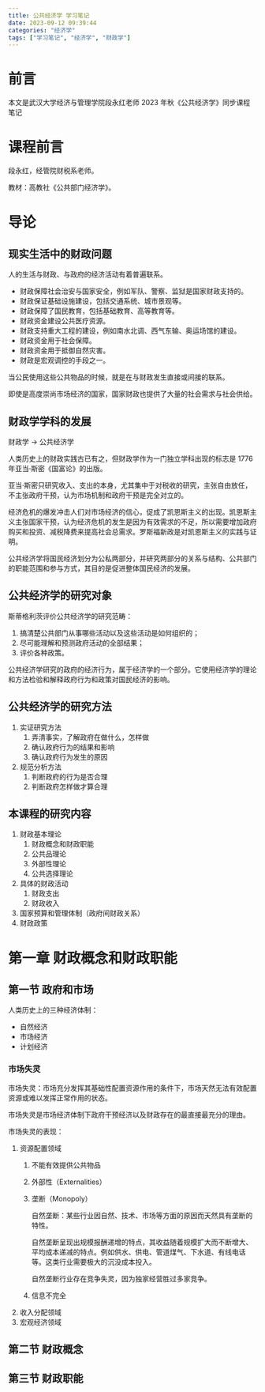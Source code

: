 ```yaml
---
title: 公共经济学 学习笔记
date: 2023-09-12 09:39:44
categories: "经济学"
tags: ["学习笔记", "经济学", "财政学"]
---
```


# 前言

本文是武汉大学经济与管理学院段永红老师 2023 年秋《公共经济学》同步课程笔记

# 课程前言

段永红，经管院财税系老师。

教材：高教社《公共部门经济学》。

# 导论

## 现实生活中的财政问题

人的生活与财政、与政府的经济活动有着普遍联系。

- 财政保障社会治安与国家安全，例如军队、警察、监狱是国家财政支持的。
- 财政保证基础设施建设，包括交通系统、城市景观等。
- 财政保障了国民教育，包括基础教育、高等教育等。
- 财政资金建设公共医疗资源。
- 财政支持重大工程的建设，例如南水北调、西气东输、奥运场馆的建设。
- 财政资金用于社会保障。
- 财政资金用于抵御自然灾害。
- 财政是宏观调控的手段之一。

当公民使用这些公共物品的时候，就是在与财政发生直接或间接的联系。

即使是高度崇尚市场经济的国家，国家财政也提供了大量的社会需求与社会供给。

## 财政学学科的发展

财政学 -> 公共经济学

人类历史上的财政实践古已有之，但财政学作为一门独立学科出现的标志是 1776 年亚当·斯密《国富论》的出版。

亚当·斯密只研究收入、支出的本身，尤其集中于对税收的研究，主张自由放任，不主张政府干预，认为市场机制和政府干预是完全对立的。

经济危机的爆发冲击人们对市场经济的信心，促成了凯恩斯主义的出现。凯恩斯主义主张国家干预，认为经济危机的发生是因为有效需求的不足，所以需要增加政府购买和投资、减税降费来提高社会总需求。罗斯福新政是对凯恩斯主义的实践与证明。

公共经济学将国民经济划分为公私两部分，并研究两部分的关系与结构、公共部门的职能范围和参与方式，其目的是促进整体国民经济的发展。

## 公共经济学的研究对象

斯蒂格利茨评价公共经济学的研究范畴：

1. 搞清楚公共部门从事哪些活动以及这些活动是如何组织的；
2. 尽可能理解和预测政府活动的全部结果；
3. 评价各种政策。

公共经济学研究的政府的经济行为，属于经济学的一个部分。它使用经济学的理论和方法检验和解释政府行为和政策对国民经济的影响。

## 公共经济学的研究方法

1. 实证研究方法
   1. 弄清事实，了解政府在做什么，怎样做
   2. 确认政府行为的结果和影响
   3. 确认政府行为发生的原因
2. 规范分析方法
   1. 判断政府的行为是否合理
   2. 判断政府怎样做才算合理

## 本课程的研究内容

1. 财政基本理论
   1. 财政概念和财政职能
   2. 公共品理论
   3. 外部性理论
   4. 公共选择理论
2. 具体的财政活动
   1. 财政支出
   2. 财政收入
3. 国家预算和管理体制（政府间财政关系）
4. 财政政策

# 第一章 财政概念和财政职能

## 第一节 政府和市场

人类历史上的三种经济体制：

* 自然经济
* 市场经济
* 计划经济

### 市场失灵

市场失灵：市场充分发挥其基础性配置资源作用的条件下，市场天然无法有效配置资源或难以发挥正常作用的状态。

市场失灵是市场经济体制下政府干预经济以及财政存在的最直接最充分的理由。

市场失灵的表现：

1. 资源配置领域
   1. 不能有效提供公共物品
   2. 外部性（Externalities）
   3. 垄断（Monopoly）
        
        自然垄断：某些行业因自然、技术、市场等方面的原因而天然具有垄断的特性。

        自然垄断呈现出规模报酬递增的特点，其收益随着规模扩大而不断增大、平均成本递减的特点。例如供水、供电、管道煤气、下水道、有线电话等。这类行业需要极大的沉没成本投入。

        自然垄断行业存在竞争失灵，因为独家经营胜过多家竞争。

   4. 信息不完全
2. 收入分配领域
3. 宏观经济领域

## 第二节 财政概念

## 第三节 财政职能